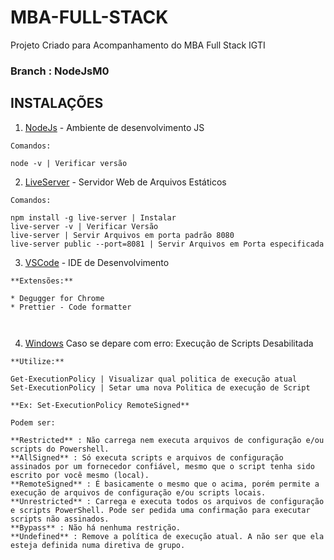 # MBA-FULL-STACK

Projeto Criado para Acompanhamento do MBA Full Stack IGTI

### Branch : NodeJsM0

## INSTALAÇÕES

1.  [NodeJs](https://nodejs.org/en/) - Ambiente de desenvolvimento JS

```
Comandos:

node -v | Verificar versão

```

2.  [LiveServer](https://www.npmjs.com/package/live-server) - Servidor Web de Arquivos Estáticos

```
Comandos:

npm install -g live-server | Instalar
live-server -v | Verificar Versão
live-server | Servir Arquivos em porta padrão 8080
live-server public --port=8081 | Servir Arquivos em Porta especificada

```

3.  [VSCode](http://code.visualstudio.com) - IDE de Desenvolvimento

```
**Extensões:**

* Degugger for Chrome
* Prettier - Code formatter



```

4. [Windows](https://docs.microsoft.com/en-us/powershell/module/microsoft.powershell.security/get-executionpolicy?view=powershell-7.2)
   Caso se depare com erro: Execução de Scripts Desabilitada

```
**Utilize:**

Get-ExecutionPolicy | Visualizar qual politica de execução atual
Set-ExecutionPolicy | Setar uma nova Politica de execução de Script

**Ex: Set-ExecutionPolicy RemoteSigned**

Podem ser:

**Restricted** : Não carrega nem executa arquivos de configuração e/ou scripts do Powershell.
**AllSigned** : Só executa scripts e arquivos de configuração assinados por um fornecedor confiável, mesmo que o script tenha sido escrito por você mesmo (local).
**RemoteSigned** : É basicamente o mesmo que o acima, porém permite a execução de arquivos de configuração e/ou scripts locais.
**Unrestricted** : Carrega e executa todos os arquivos de configuração e scripts PowerShell. Pode ser pedida uma confirmação para executar scripts não assinados.
**Bypass** : Não há nenhuma restrição.
**Undefined** : Remove a política de execução atual. A não ser que ela esteja definida numa diretiva de grupo.

```
